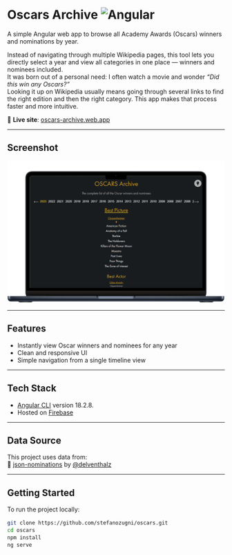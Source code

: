 # Oscars Archive ![Angular](https://img.shields.io/badge/Made%20with-Angular-DD0031?style=flat&logo=angular&logoColor=white)

A simple Angular web app to browse all Academy Awards (Oscars) winners and nominations by year.

Instead of navigating through multiple Wikipedia pages, this tool lets you directly select a year and view all categories in one place — winners and nominees included.  
It was born out of a personal need: I often watch a movie and wonder _“Did this win any Oscars?”_  
Looking it up on Wikipedia usually means going through several links to find the right edition and then the right category. This app makes that process faster and more intuitive.

🔗 **Live site**: [oscars-archive.web.app](https://oscars-archive.web.app)

---

## Screenshot

![App screenshot](./screenshot.png)  
<!-- Replace "screenshot.png" with your image file, or rename accordingly -->

---

## Features

- Instantly view Oscar winners and nominees for any year
- Clean and responsive UI
- Simple navigation from a single timeline view

---

## Tech Stack

- [Angular CLI](https://github.com/angular/angular-cli) version 18.2.8.
- Hosted on [Firebase](https://firebase.google.com/)

---

## Data Source

This project uses data from:  
📁 [json-nominations](https://github.com/delventhalz/json-nominations) by [@delventhalz](https://github.com/delventhalz)

---

## Getting Started

To run the project locally:

```bash
git clone https://github.com/stefanozugni/oscars.git
cd oscars
npm install
ng serve

